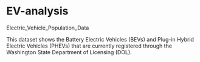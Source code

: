 # EV-analysis
Electric_Vehicle_Population_Data

This dataset shows the Battery Electric Vehicles (BEVs) and Plug-in Hybrid Electric Vehicles (PHEVs) that are currently registered through the Washington State Department of Licensing (DOL).
